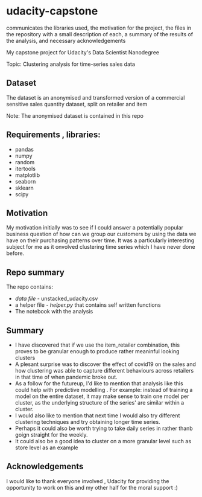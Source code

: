 # udacity-capstone


communicates the libraries used, the motivation for the project, the files in the repository with a small description of each, a summary of the results of the analysis, and necessary acknowledgements

My capstone project for Udacity's Data Scientist  Nanodegree

Topic: Clustering analysis for time-series sales data

## Dataset
The dataset is an anonymised and transformed version of a commercial sensitive sales quantity dataset, split on retailer and item

Note: The anonymised dataset is contained in this repo

## Requirements , libraries: 

* pandas 
* numpy 
* random 
* itertools
* matplotlib
* seaborn 
* sklearn
* scipy

## Motivation
My motivation initially was to see if I could answer a potentially popular business question of how can we group our customers by using the data we have on their purchasing patterns over time. It was a particularly interesting subject for me as it onvolved clustering time series which I have never done before.
## Repo summary
The repo contains:
* *data file* - unstacked_udacity.csv
* a helper file - *helper.py* that contains self written functions
* The notebook with the analysis 
## Summary
* I have discovered that if we use the item_retailer combination, this proves to be granular enough to produce rather meaninful looking clusters
* A plesant surprise was to discover the effect of covid19 on the sales and how clustering was able to capture different behaviours across retailers in that time of when pandemic broke out.
* As a follow for the futureup, I'd like to mention that analysis like this could help with predictive modelling  . For example: instead of training a model on the entire dataset, it may make sense to train one model per cluster, as the underlying structure of the series' are similar within a cluster. 
* I would also like to mention that next time I would also try different clustering techniques and try obtaining longer time series. 
* Perhaps it could also be worth trying to take daily series in rather thanb goign straight for the weekly.
* It could also be a good idea to cluster on a more granular level such as store level as an example
## Acknowledgements
I would like to thank everyone involved , Udacity for providing the opportunity to work on this and my other half for the moral support :)
